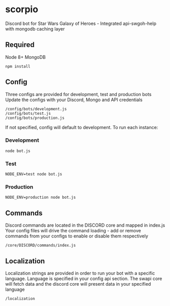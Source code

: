 # scorpio
Discord bot for Star Wars Galaxy of Heroes - Integrated api-swgoh-help with mongodb caching layer

## Required ##
Node 8+
MongoDB 

```
npm install
```

## Config ##
Three configs are provided for development, test and production bots
Update the configs with your Discord, Mongo and API credentials

```
/config/bots/development.js
/config/bots/test.js
/config/bots/production.js
```

If not specified, config will default to development.
To run each instance:

### Development ###

```
node bot.js
```

### Test ###

```
NODE_ENV=test node bot.js
```

### Production ###

```
NODE_ENV=production node bot.js
```


## Commands ##
Discord commands are located in the DISCORD core and mapped in index.js
Your config files will drive the command loading - add or remove commands from your configs to enable or disable them respectively

```
/core/DISCORD/commands/index.js
```


## Localization ##
Localization strings are provided in order to run your bot with a specific language.
Language is specified in your config api section. The swapi core will fetch data and the discord core will present data in your specified language

```
/localization
```

